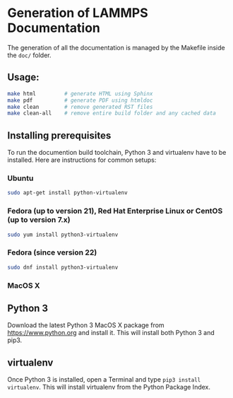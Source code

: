 # Generation of LAMMPS Documentation

The generation of all the documentation is managed by the Makefile inside the
`doc/` folder.

## Usage:

```bash
make html         # generate HTML using Sphinx
make pdf          # generate PDF using htmldoc
make clean        # remove generated RST files
make clean-all    # remove entire build folder and any cached data
```

## Installing prerequisites

To run the documention build toolchain, Python 3 and virtualenv have
to be installed. Here are instructions for common setups:

### Ubuntu

```bash
sudo apt-get install python-virtualenv
```

### Fedora (up to version 21), Red Hat Enterprise Linux or CentOS (up to version 7.x)

```bash
sudo yum install python3-virtualenv
```

### Fedora (since version 22)

```bash
sudo dnf install python3-virtualenv
```

### MacOS X

## Python 3

Download the latest Python 3 MacOS X package from https://www.python.org and install it.
This will install both Python 3 and pip3.

## virtualenv

Once Python 3 is installed, open a Terminal and type `pip3 install virtualenv`. This will
install virtualenv from the Python Package Index.
